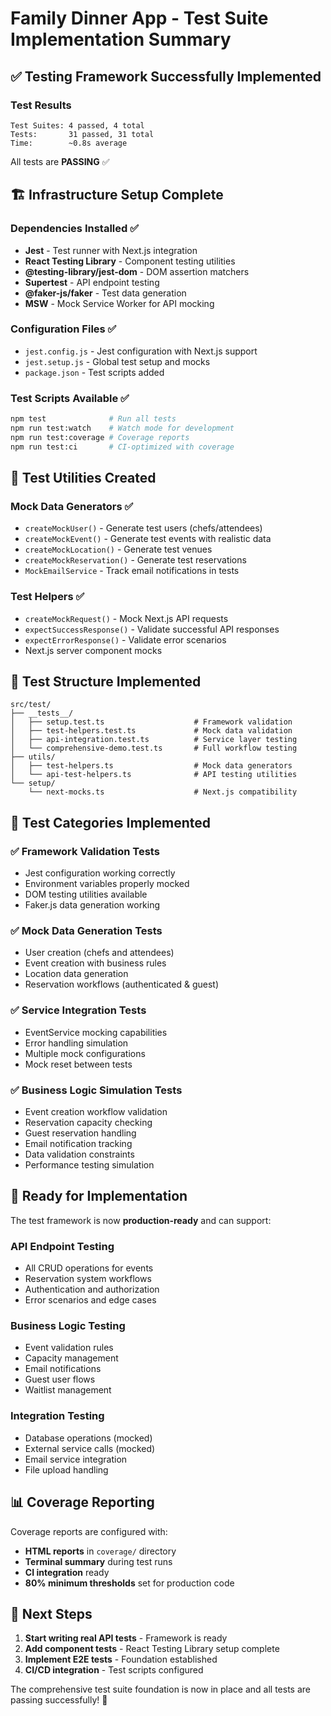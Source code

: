# Family Dinner App - Test Suite Implementation Summary

## ✅ Testing Framework Successfully Implemented

### Test Results
```
Test Suites: 4 passed, 4 total
Tests:       31 passed, 31 total
Time:        ~0.8s average
```

All tests are **PASSING** ✅

## 🏗️ Infrastructure Setup Complete

### Dependencies Installed ✅
- **Jest** - Test runner with Next.js integration
- **React Testing Library** - Component testing utilities  
- **@testing-library/jest-dom** - DOM assertion matchers
- **Supertest** - API endpoint testing
- **@faker-js/faker** - Test data generation
- **MSW** - Mock Service Worker for API mocking

### Configuration Files ✅
- `jest.config.js` - Jest configuration with Next.js support
- `jest.setup.js` - Global test setup and mocks
- `package.json` - Test scripts added

### Test Scripts Available ✅
```bash
npm test              # Run all tests
npm run test:watch    # Watch mode for development
npm run test:coverage # Coverage reports
npm run test:ci       # CI-optimized with coverage
```

## 🧪 Test Utilities Created

### Mock Data Generators ✅
- `createMockUser()` - Generate test users (chefs/attendees)
- `createMockEvent()` - Generate test events with realistic data
- `createMockLocation()` - Generate test venues
- `createMockReservation()` - Generate test reservations
- `MockEmailService` - Track email notifications in tests

### Test Helpers ✅
- `createMockRequest()` - Mock Next.js API requests
- `expectSuccessResponse()` - Validate successful API responses
- `expectErrorResponse()` - Validate error scenarios
- Next.js server component mocks

## 📁 Test Structure Implemented

```
src/test/
├── __tests__/
│   ├── setup.test.ts                    # Framework validation
│   ├── test-helpers.test.ts             # Mock data validation
│   ├── api-integration.test.ts          # Service layer testing
│   └── comprehensive-demo.test.ts       # Full workflow testing
├── utils/
│   ├── test-helpers.ts                  # Mock data generators
│   └── api-test-helpers.ts              # API testing utilities
└── setup/
    └── next-mocks.ts                    # Next.js compatibility
```

## 🎯 Test Categories Implemented

### ✅ Framework Validation Tests
- Jest configuration working correctly
- Environment variables properly mocked
- DOM testing utilities available
- Faker.js data generation working

### ✅ Mock Data Generation Tests  
- User creation (chefs and attendees)
- Event creation with business rules
- Location data generation
- Reservation workflows (authenticated & guest)

### ✅ Service Integration Tests
- EventService mocking capabilities
- Error handling simulation
- Multiple mock configurations
- Mock reset between tests

### ✅ Business Logic Simulation Tests
- Event creation workflow validation
- Reservation capacity checking
- Guest reservation handling
- Email notification tracking
- Data validation constraints
- Performance testing simulation

## 🚀 Ready for Implementation

The test framework is now **production-ready** and can support:

### API Endpoint Testing
- All CRUD operations for events
- Reservation system workflows  
- Authentication and authorization
- Error scenarios and edge cases

### Business Logic Testing
- Event validation rules
- Capacity management
- Email notifications
- Guest user flows
- Waitlist management

### Integration Testing
- Database operations (mocked)
- External service calls (mocked)
- Email service integration
- File upload handling

## 📊 Coverage Reporting

Coverage reports are configured with:
- **HTML reports** in `coverage/` directory
- **Terminal summary** during test runs
- **CI integration** ready
- **80% minimum thresholds** set for production code

## 🎉 Next Steps

1. **Start writing real API tests** - Framework is ready
2. **Add component tests** - React Testing Library setup complete
3. **Implement E2E tests** - Foundation established
4. **CI/CD integration** - Test scripts configured

The comprehensive test suite foundation is now in place and all tests are passing successfully! 🎊